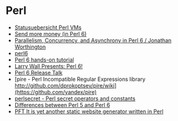 Perl
====
* [Statusuebersicht Perl VMs](https://dresden-pm.github.io/gpw2015/html/talks/VmStatus.html)
* [Send more money (in Perl 6)](http://strangelyconsistent.org/blog/send-more-money-in-perl6)
* [Parallelism, Concurrency, and Asynchrony in Perl 6 / Jonathan Worthington](https://www.youtube.com/watch?v=JpqnNCx7wVY)
* [perl6](http://perl6.org/)
* [Perl 6 hands-on tutorial](http://jnthn.net/papers/2015-spw-perl6-course.pdf)
* [Larry Wall Presents: Perl 6!](http://perl6releasetalk.ticketleap.com/perl-tech-talk/details)
* [Perl 6 Release Talk](https://www.youtube.com/watch?v=kwxHXgiLsFE)
* [pire - Perl Incompatible Regular Expressions library http://github.com/dprokoptsev/pire/wiki](https://github.com/yandex/pire)
* [perlsecret - Perl secret operators and constants](http://search.cpan.org/dist/perlsecret/lib/perlsecret.pod)
* [Differences between Perl 5 and Perl 6](http://design.perl6.org/Differences.html)
* [PFT It is yet another static website generator written in Perl](http://dacav.roundhousecode.com/pages/pft.html)

